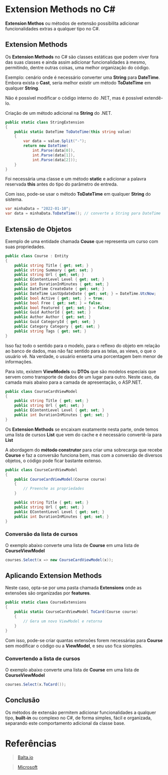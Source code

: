 # Extension Methods no C#

**Extension Methos** ou métodos de extensão possibilita adicionar funcionalidades extras a qualquer tipo no C#.

## Extension Methods

Os **Extension Methods** no C# são classes estáticas que podem viver fora das suas classes e ainda assim adicionar funcionalidades à mesmo, permitindo, dentre outras coisas, uma melhor organização do código.

Exemplo: cenário onde é necessário converter uma **String** para **DateTime**. Embora exista o **Cast**, seria melhor existir um método **ToDateTime** em qualquer **String**.

Não é possível modificar o código interno do .NET, mas é possível extendê-lo.

Criação de um método adicional na **String** do .NET.

```c#
public static class StringExtension
{
    public static DateTime ToDateTime(this string value)
    {
        var data = value.Split("-");
        return new DateTime(
            int.Parse(data[0]),
            int.Parse(data[1]),
            int.Parse(data[2]));
    }
}
```

Foi necessária uma classe e um método **static** e adicionar a palavra reservada **this** antes do tipo do parâmetro de entreda.

Com isso, pode-se usar o método **ToDateTime** em qualquer **String** do sistema.

```c#
var minhaData = "2022-01-10";
var data = minhaData.ToDateTime(); // converte a String para DateTime
```

## Extensão de Objetos

Exemplo de uma entidade chamada **Couse** que representa um curso com suas propriedades.

```c#
public class Course : Entity
{
    public string Title { get; set; }
    public string Summary { get; set; }
    public string Url { get; set; }
    public EContentLevel Level { get; set; }
    public int DurationInMinutes { get; set; }
    public DateTime CreateDate { get; set; }
    public DateTime LastUpdateDate { get; set; } = DateTime.UtcNow;
    public bool Active { get; set; } = true;
    public bool Free { get; set; } = false;
    public bool Featured { get; set; } = false;
    public Guid AuthorId { get; set; }
    public Author Author { get; set; }
    public Guid CategoryId { get; set; }
    public Category Category { get; set; }
    public string Tags { get; set; }
}
```

Isso faz todo o sentido para o modelo, para o reflexo do objeto em relação ao banco de dados, mas não faz sentido para as telas, as views, o que o usuário vê. Na verdade, o usuário enxerta uma porcentagem bem menor de informações.

Para isto, existem **ViewModels** ou **DTOs** que são modelos especiais que servem como transporte de dados de um lugar para outro. Neste caso, da camada mais abaixo para a camada de apresentação, o ASP.NET.

```c#
public class CourseCardViewModel
{
    public string Title { get; set; }
    public string Url { get; set; }
    public EContentLevel Level { get; set; }
    public int DurationInMinutes { get; set; }
}
```

Os **Extension Methods** se encaixam exatamente nesta parte, onde temos uma lista de cursos **List<Course>** que vem do cache e é necessário convertê-la para **List<CourseCardViewModel>**

A abordagem do **método construtor** para criar uma sobrecarga que recebe **Course** e faz a conversão funciona bem, mas com a conversão de diversos objetos, o código pode ficar bastante extenso.

```c#
public class CourseCardViewModel
{
    public CourseCardViewModel(Course course)
    {
        // Preenche as propriedades
    }

    public string Title { get; set; }
    public string Url { get; set; }
    public EContentLevel Level { get; set; }
    public int DurationInMinutes { get; set; }
}
```

### Conversão da lista de cursos

O exemplo abaixo converte uma lista de **Course** em uma lista de **CourseViewModel**

```c#
courses.Select(x => new CourseCardViewModel(x));
```

## Aplicando Extension Methods

Neste caso, opta-se por uma pasta chamada **Extensions** onde as extensões são organizadas por **features**.

```c#
public static class CourseExtensions
{
    public static CourseCardViewModel ToCard(Course course)
    {
        // Gera um novo ViewModel e retorna
    }
}
```

Com isso, pode-se criar quantas extensões forem necessárias para **Course** sem modificar o código ou a **ViewModel**, e seu uso fica siomples.

### Convertendo a lista de cursos

O exemplo abaixo converte uma lista de **Course** em uma lista de **CourseViewModel**

```c#
courses.Select(x.ToCard());
```

## Conclusão

Os métodos de extensão permitem adicionar funcionalidades a qualquer tipo, **built-in** ou complexo no C#, de forma simples, fácil e organizada, separando este comportamento adicional da classe base.

# Referências

> [Balta.io](https://balta.io/blog/csharp-extension-methods)

> [Microsoft](https://docs.microsoft.com/pt-br/dotnet/csharp/programming-guide/classes-and-structs/extension-methods)
